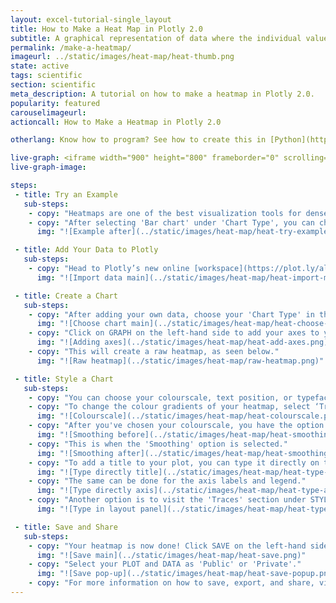 ```yaml
---
layout: excel-tutorial-single_layout
title: How to Make a Heat Map in Plotly 2.0
subtitle: A graphical representation of data where the individual values contained in a matrix are represented as colors.
permalink: /make-a-heatmap/
imageurl: ../static/images/heat-map/heat-thumb.png
state: active
tags: scientific
section: scientific
meta_description: A tutorial on how to make a heatmap in Plotly 2.0.
popularity: featured
carouselimageurl: 
actioncall: How to Make a Heatmap in Plotly 2.0

otherlang: Know how to program? See how to create this in [Python](https://plot.ly/python/heatmaps/) or [R](https://plot.ly/r/heatmaps/).

live-graph: <iframe width="900" height="800" frameborder="0" scrolling="no" src="https://plot.ly/~plotly2_demo/11.embed"></iframe>
live-graph-image:

steps: 
 - title: Try an Example
   sub-steps:
    - copy: "Heatmaps are one of the best visualization tools for dense point data."
    - copy: "After selecting 'Bar chart' under 'Chart Type', you can check out an example before adding your own data. Clicking the 'try an example' button will show what a sample chart looks like after adding data and playing with the style. You'll also see what values were selected for this specific heatmap, as well as the end result."
      img: "![Example after](../static/images/heat-map/heat-try-example.png)"

 - title: Add Your Data to Plotly
   sub-steps:
    - copy: "Head to Plotly’s new online [workspace](https://plot.ly/alpha/workspace/) and add your data. You have the option of typing directly in the grid, uploading your file, or entering a URL of an online dataset. Plotly accepts .xls, .xlsx, or .csv files. For more information on how to enter your data, see [this](http://help.plot.ly/add-data-to-the-plotly-grid/) tutorial."
      img: "![Import data main](../static/images/heat-map/heat-import-main.png)"

 - title: Create a Chart
   sub-steps:
    - copy: "After adding your own data, choose your 'Chart Type' in the GRAPH section on the left-hand side and select 'Heatmap'."
      img: "![Choose chart main](../static/images/heat-map/heat-choose-chart.png)"
    - copy: "Click on GRAPH on the left-hand side to add your axes to your heatmap. After selecting ‘Heatmap', you're then presented the z-axis, x-axis, and y-axis as shown in the figure below to create the plot."
      img: "![Adding axes](../static/images/heat-map/heat-add-axes.png)"
    - copy: "This will create a raw heatmap, as seen below."
      img: "![Raw heatmap](../static/images/heat-map/raw-heatmap.png)"

 - title: Style a Chart
   sub-steps:
    - copy: "You can choose your colourscale, text position, or typeface. Click on STYLE on the left-hand side to play around with the style of your chart."
    - copy: "To change the colour gradients of your heatmap, select ‘Traces’ under the same STYLE tab, and choose the colourscale you want."
      img: "![Colourscale](../static/images/heat-map/heat-colourscale.png)"
    - copy: "After you've chosen your colourscale, you have the option to smooth your heatmap. So far, we've had it with the 'Smoothing' option off."
      img: "![Smoothing before](../static/images/heat-map/heat-smoothing-before.png)"
    - copy: "This is when the 'Smoothing' option is selected."
      img: "![Smoothing after](../static/images/heat-map/heat-smoothing-after.png)"
    - copy: "To add a title to your plot, you can type it directly on the title by double-clicking it." 
      img: "![Type directly title](../static/images/heat-map/heat-type-title.png)" 
    - copy: "The same can be done for the axis labels and legend."
      img: "![Type directly axis](../static/images/heat-map/heat-type-axis.png)"
    - copy: "Another option is to visit the 'Traces' section under STYLE, click on 'Text' and enter your title in the box, as shown below. Note that certain typeface are available only on PRO. Click [here](https://plot.ly/products/cloud/) to upgrade!"
      img: "![Type in layout panel](../static/images/heat-map/heat-type-title-panel.png)"

 - title: Save and Share
   sub-steps:
    - copy: "Your heatmap is now done! Click SAVE on the left-hand side, and give your file a name."
      img: "![Save main](../static/images/heat-map/heat-save.png)"
    - copy: "Select your PLOT and DATA as 'Public' or 'Private'."
      img: "![Save pop-up](../static/images/heat-map/heat-save-popup.png)"
    - copy: "For more information on how to save, export, and share, visit [this](http://help.plot.ly/save-share-and-export-in-plotly/) page!"
---
```



